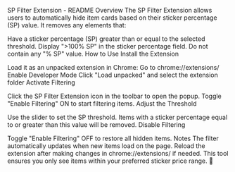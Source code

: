 SP Filter Extension - README
Overview
The SP Filter Extension allows users to automatically hide item cards based on their sticker percentage (SP) value. It removes any <item-card> elements that:

Have a sticker percentage (SP) greater than or equal to the selected threshold.
Display ">100% SP" in the sticker percentage field.
Do not contain any "% SP" value.
How to Use
Install the Extension

Load it as an unpacked extension in Chrome:
Go to chrome://extensions/
Enable Developer Mode
Click "Load unpacked" and select the extension folder
Activate Filtering

Click the SP Filter Extension icon in the toolbar to open the popup.
Toggle "Enable Filtering" ON to start filtering items.
Adjust the Threshold

Use the slider to set the SP threshold.
Items with a sticker percentage equal to or greater than this value will be removed.
Disable Filtering

Toggle "Enable Filtering" OFF to restore all hidden items.
Notes
The filter automatically updates when new items load on the page.
Reload the extension after making changes in chrome://extensions/ if needed.
This tool ensures you only see items within your preferred sticker price range. 🚀